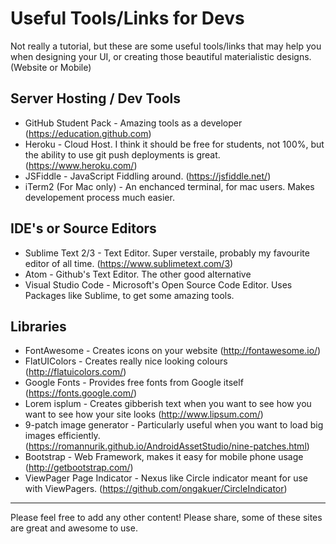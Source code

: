 # Useful Tools/Links for Devs

Not really a tutorial, but these are some useful tools/links that may help you when designing your UI, or creating those beautiful materialistic designs. (Website or Mobile)

## Server Hosting / Dev Tools

* GitHub Student Pack - Amazing tools as a developer (https://education.github.com)
* Heroku - Cloud Host. I think it should be free for students, not 100%, but the ability to use git push deployments is great. (https://www.heroku.com/)
* JSFiddle - JavaScript Fiddling around. (https://jsfiddle.net/)
* iTerm2 (For Mac only) - An enchanced terminal, for mac users. Makes developement process much easier.

## IDE's or Source Editors

* Sublime Text 2/3 - Text Editor. Super verstaile, probably my favourite editor of all time. (https://www.sublimetext.com/3)
* Atom - Github's Text Editor. The other good alternative
* Visual Studio Code - Microsoft's Open Source Code Editor. Uses Packages like Sublime, to get some amazing tools.

## Libraries

* FontAwesome - Creates icons on your website (http://fontawesome.io/)
* FlatUIColors - Creates really nice looking colours (http://flatuicolors.com/)
* Google Fonts - Provides free fonts from Google itself (https://fonts.google.com/)
* Lorem isplum - Creates gibberish text when you want to see how you want to see how your site looks (http://www.lipsum.com/)
* 9-patch image generator - Particularly useful when you want to load big images efficiently. (https://romannurik.github.io/AndroidAssetStudio/nine-patches.html)
* Bootstrap - Web Framework, makes it easy for mobile phone usage (http://getbootstrap.com/)
* ViewPager Page Indicator - Nexus like Circle indicator meant for use with ViewPagers. (https://github.com/ongakuer/CircleIndicator)

---

Please feel free to add any other content! Please share, some of these sites are great and awesome to use.
